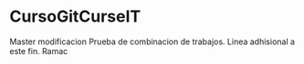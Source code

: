 # CursoGitCurseIT
Master
modificacion
Prueba de combinacion de trabajos.
Linea adhisional a este fin.
Ramac
